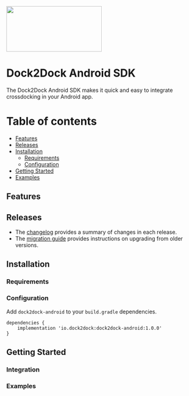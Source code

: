 [<img width="250" height="119" src="https://user-images.githubusercontent.com/130362120/230893601-37d80443-6de3-46bf-a343-c7047eaed2eb.svg"/>](https://dock2dock.nz)

# Dock2Dock Android SDK

The Dock2Dock Android SDK makes it quick and easy to integrate crossdocking in your Android app.

Table of contents
=================

<!--ts-->
   * [Features](#features)
   * [Releases](#releases)
   * [Installation](#installation)
      * [Requirements](#requirements)
      * [Configuration](#configuration)
   * [Getting Started](#getting-started)
   * [Examples](#examples)
<!--te-->

## Features

## Releases
* The [changelog](CHANGELOG.md) provides a summary of changes in each release.
* The [migration guide](MIGRATING.md) provides instructions on upgrading from older versions.

## Installation

### Requirements

### Configuration

Add `dock2dock-android` to your `build.gradle` dependencies.

```
dependencies {
    implementation 'io.dock2dock:dock2dock-android:1.0.0'
}
```

## Getting Started

### Integration

### Examples

